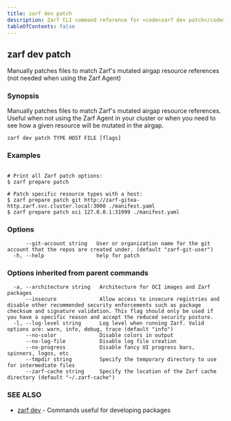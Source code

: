 ```yaml
---
title: zarf dev patch
description: Zarf CLI command reference for <code>zarf dev patch</code>.
tableOfContents: false
---
```


<!-- Page generated by Zarf; DO NOT EDIT -->

## zarf dev patch

Manually patches files to match Zarf's mutated airgap resource references (not needed when using the Zarf Agent)

### Synopsis

Manually patches files to match Zarf's mutated airgap resource references. Useful when not using the Zarf Agent in your cluster or when you need to see how a given resource will be mutated in the airgap.

```
zarf dev patch TYPE HOST FILE [flags]
```

### Examples

```

# Print all Zarf patch options:
$ zarf prepare patch

# Patch specific resource types with a host:
$ zarf prepare patch git http://zarf-gitea-http.zarf.svc.cluster.local:3000 ./manifest.yaml
$ zarf prepare patch oci 127.0.0.1:31999 ./manifest.yaml

```

### Options

```
      --git-account string   User or organization name for the git account that the repos are created under. (default "zarf-git-user")
  -h, --help                 help for patch
```

### Options inherited from parent commands

```
  -a, --architecture string   Architecture for OCI images and Zarf packages
      --insecure              Allow access to insecure registries and disable other recommended security enforcements such as package checksum and signature validation. This flag should only be used if you have a specific reason and accept the reduced security posture.
  -l, --log-level string      Log level when running Zarf. Valid options are: warn, info, debug, trace (default "info")
      --no-color              Disable colors in output
      --no-log-file           Disable log file creation
      --no-progress           Disable fancy UI progress bars, spinners, logos, etc
      --tmpdir string         Specify the temporary directory to use for intermediate files
      --zarf-cache string     Specify the location of the Zarf cache directory (default "~/.zarf-cache")
```

### SEE ALSO

* [zarf dev](/commands/zarf_dev/)	 - Commands useful for developing packages
